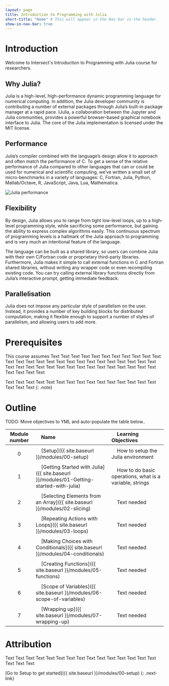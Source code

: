 ```yaml
---
layout: page
title: Introduction to Programming with Julia
short-title: "Home" # This will appear in the Nav bar in the header
show-in-nav-bar: true
---
```


<link rel="icon"  type="image/png"    href="https://www.intersect.org.au/docs/logo_intersect.gif">

# Introduction

Welcome to Intersect's Introduction to Programming with Julia course for researchers.

## Why Julia?

Julia is a high-level, high-performance dynamic programming language for numerical computing. In addition, the Julia developer community is contributing a number of external packages through Julia’s built-in package manager at a rapid pace. IJulia, a collaboration between the Jupyter and Julia communities, provides a powerful browser-based graphical notebook interface to Julia. The core of the Julia implementation is licensed under the MIT license. 

## Performance

Julia’s compiler combined with the language’s design allow it to approach and often match the performance of C. To get a sense of the relative performance of Julia compared to other languages that can or could be used for numerical and scientific computing, we’ve written a small set of micro-benchmarks in a variety of languages: C, Fortran, Julia, Python, Matlab/Octave, R, JavaScript, Java, Lua, Mathematica. 

![Julia performance](./../images/julia_1.png)

## Flexibility

By design, Julia allows you to range from tight low-level loops, up to a high-level programming style, while sacrificing some performance, but gaining the ability to express complex algorithms easily. This continuous spectrum of programming levels is a hallmark of the Julia approach to programming and is very much an intentional feature of the language. 

The language can be built as a shared library, so users can combine Julia with their own C/Fortran code or proprietary third-party libraries. Furthermore, Julia makes it simple to call external functions in C and Fortran shared libraries, without writing any wrapper code or even recompiling existing code. You can try calling external library functions directly from Julia’s interactive prompt, getting immediate feedback.

## Parallelisation

Julia does not impose any particular style of parallelism on the user. Instead, it provides a number of key building blocks for distributed computation, making it flexible enough to support a number of styles of parallelism, and allowing users to add more.


# Prerequisites

This course assumes Text Text Text Text Text Text Text Text Text Text Text Text Text Text Text Text Text Text Text Text Text Text Text Text Text Text Text Text Text Text Text Text Text Text Text Text Text Text Text Text Text Text Text Text Text 

Text Text Text Text Text Text Text Text Text Text Text Text Text Text Text Text Text Text 
{: .note}

# Outline

TODO: Move objectives to YML and auto-populate the table below..

|Module number|&nbsp;&nbsp;&nbsp;&nbsp;Name|&nbsp;&nbsp;&nbsp;&nbsp;Learning Objectives|
|:---: |:--- |:--- |
| | | |
|0|&nbsp;&nbsp;&nbsp;&nbsp;[Setup]({{ site.baseurl }}/modules/00-setup)|&nbsp;&nbsp;&nbsp;&nbsp;How to setup the Julia environment|
| | | |
|1|&nbsp;&nbsp;&nbsp;&nbsp;[Getting Started with Julia]({{ site.baseurl }}/modules/01-Getting-started-with-julia)|&nbsp;&nbsp;&nbsp;&nbsp;How to do basic operations, what is a variable, strings|
| | | |
|2|&nbsp;&nbsp;&nbsp;&nbsp;[Selecting Elements from an Array]({{ site.baseurl }}/modules/02-slicing)|&nbsp;&nbsp;&nbsp;&nbsp;Text needed|
| | | |
|3|&nbsp;&nbsp;&nbsp;&nbsp;[Repeating Actions with Loops]({{ site.baseurl }}/modules/03-loops)|&nbsp;&nbsp;&nbsp;&nbsp;Text needed|
| | | |
|4|&nbsp;&nbsp;&nbsp;&nbsp;[Making Choices with Conditionals]({{ site.baseurl }}/modules/04-conditionals)|&nbsp;&nbsp;&nbsp;&nbsp;Text needed|
| | | |
|5|&nbsp;&nbsp;&nbsp;&nbsp;[Creating Functions]({{ site.baseurl }}/modules/05-functions)|&nbsp;&nbsp;&nbsp;&nbsp;Text needed|
| | | |
|6|&nbsp;&nbsp;&nbsp;&nbsp;[Scope of Variables]({{ site.baseurl }}/modules/06-scope-of-variables)|&nbsp;&nbsp;&nbsp;&nbsp;Text needed|
| | | |
|7|&nbsp;&nbsp;&nbsp;&nbsp;[Wrapping up]({{ site.baseurl }}/modules/07-wrapping-up)|&nbsp;&nbsp;&nbsp;&nbsp;Text needed|       



# Attribution

Text Text Text Text Text Text Text Text Text Text Text Text Text Text Text Text Text Text 

[Go to Setup to get started]({{ site.baseurl }}/modules/00-setup)
{: .next-link}
